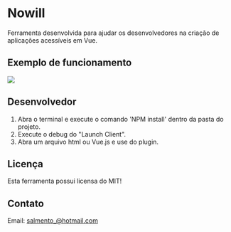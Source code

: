 # Nowill
Ferramenta desenvolvida para ajudar os desenvolvedores na criação de aplicações acessíveis em Vue.

## Exemplo de funcionamento
![](Nowill.gif)

## Desenvolvedor
1. Abra o terminal e execute o comando 'NPM install' dentro da pasta do projeto.
2. Execute o debug do "Launch Client".
3. Abra um arquivo html ou Vue.js e use do plugin.

## Licença
Esta ferramenta possui licensa do MIT!


## Contato
Email: salmento_@hotmail.com

